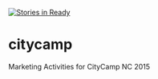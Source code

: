 [![Stories in Ready](https://badge.waffle.io/ashumz/citycamp.png?label=ready&title=Ready)](https://waffle.io/ashumz/citycamp)
# citycamp
Marketing Activities for CityCamp NC 2015
